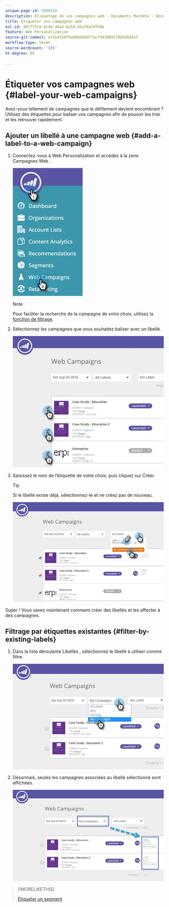 ```yaml
---
unique-page-id: 2949154
description: Étiquetage de vos campagnes web - Documents Marketo - Documentation du produit
title: Étiqueter vos campagnes web
exl-id: 891772c8-dc4d-46a4-b254-4baf0a74f9de
feature: Web Personalization
source-git-commit: 431bd258f9a68bbb9df7acf043085578d3d91b1f
workflow-type: tm+mt
source-wordcount: '155'
ht-degree: 0%

---
```


# Étiqueter vos campagnes web {#label-your-web-campaigns}

Avez-vous tellement de campagnes que le défilement devient encombrant ? Utilisez des étiquettes pour baliser vos campagnes afin de pouvoir les trier et les retrouver rapidement.

## Ajouter un libellé à une campagne web {#add-a-label-to-a-web-campaign}

1. Connectez-vous à Web Personalization et accédez à la zone Campagnes Web .

   ![](assets/web-campaigns-hand.jpg)

   >[!NOTE]
   >
   >Pour faciliter la recherche de la campagne de votre choix, utilisez la [fonction de filtrage](/help/marketo/product-docs/web-personalization/working-with-web-campaigns/filter-web-campaigns.md).

1. Sélectionnez les campagnes que vous souhaitez baliser avec un libellé.

   ![](assets/web-campaigns-label.jpg)

1. Saisissez le nom de l’étiquette de votre choix, puis cliquez sur Créer.

   >[!TIP]
   >
   >Si le libellé existe déjà, sélectionnez-le et ne créez pas de nouveau.

   ![](assets/web-campaigns-set-label.jpg)

Super ! Vous savez maintenant comment créer des libellés et les affecter à des campagnes.

## Filtrage par étiquettes existantes {#filter-by-existing-labels}

1. Dans la liste déroulante Libellés , sélectionnez le libellé à utiliser comme filtre.

   ![](assets/web-campaigns-my-campaigns-dropdown.jpg)

1. Désormais, seules les campagnes associées au libellé sélectionné sont affichées.

   ![](assets/web-campaigns-label-showing.jpg)

>[!MORELIKETHIS]
>
>[Étiqueter un segment](/help/marketo/product-docs/web-personalization/using-web-segments/label-your-segment.md)
